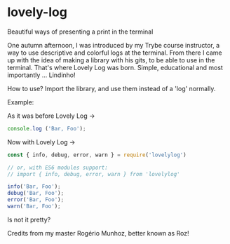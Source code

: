 # lovely-log
Beautiful ways of presenting a print in the terminal

One autumn afternoon, I was introduced by my Trybe course instructor, a way to use descriptive and colorful logs at the terminal. From there I came up with the idea of making a library with his gits, to be able to use in the terminal. That's where Lovely Log was born. Simple, educational and most importantly ... Lindinho!

How to use?
Import the library, and use them instead of a 'log' normally.

Example:

As it was before Lovely Log →

```javascript
console.log ('Bar, Foo');
```

Now with Lovely Log →

```javascript
const { info, debug, error, warn } = require('lovelylog')

// or, with ES6 modules support:
// import { info, debug, error, warn } from 'lovelylog'

info('Bar, Foo');
debug('Bar, Foo');
error('Bar, Foo');
warn('Bar, Foo');
```

Is not it pretty?


Credits from my master Rogério Munhoz, better known as Roz!
